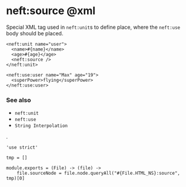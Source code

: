 neft:source @xml
================

Special XML tag used in `neft:unit`s to define place,
where the `neft:use` body should be placed.

```view,example
<neft:unit name="user">
  <name>#{name}</name>
  <age>#{age}</age>
  <neft:source />
</neft:unit>

<neft:use:user name="Max" age="19">
  <superPower>flying</superPower>
</neft:use:user>
```

### See also

- `neft:unit`
- `neft:use`
- `String Interpolation`

.

	'use strict'

	tmp = []

	module.exports = (File) -> (file) ->
		file.sourceNode = file.node.queryAll("#{File.HTML_NS}:source", tmp)[0]
